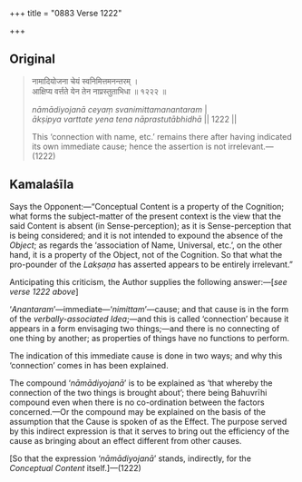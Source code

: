 +++
title = "0883 Verse 1222"

+++
## Original 
>
> नामादियोजना चेयं स्वनिमित्तमनन्तरम् ।  
> आक्षिप्य वर्त्तते येन तेन नाप्रस्तुताभिधा ॥ १२२२ ॥ 
>
> *nāmādiyojanā ceyaṃ svanimittamanantaram* \|  
> *ākṣipya varttate yena tena nāprastutābhidhā* \|\| 1222 \|\| 
>
> This ‘connection with name, etc.’ remains there after having indicated its own immediate cause; hence the assertion is not irrelevant.—(1222)



## Kamalaśīla

Says the Opponent:—“Conceptual Content is a property of the Cognition; what forms the subject-matter of the present context is the view that the said Content is absent (in Sense-perception); as it is Sense-perception that is being considered; and it is not intended to expound the absence of the *Object*; as regards the ‘association of Name, Universal, etc.’, on the other hand, it is a property of the Object, not of the Cognition. So that what the pro-pounder of the *Lakṣaṇa* has asserted appears to be entirely irrelevant.”

Anticipating this criticism, the Author supplies the following answer:—[*see verse 1222 above*]

‘*Anantaram*’—immediate—‘*nimittam*’—cause; and that cause is in the form of the *verbally-associated Idea*;—and this is called ‘connection’ because it appears in a form envisaging two things;—and there is no connecting of one thing by another; as properties of things have no functions to perform.

The indication of this immediate cause is done in two ways; and why this ‘connection’ comes in has been explained.

The compound ‘*nāmādiyojanā*’ is to be explained as ‘that whereby the connection of the two things is brought about’; there being Bahuvrīhi compound even when there is no co-ordination between the factors concerned.—Or the compound may be explained on the basis of the assumption that the Cause is spoken of as the Effect. The purpose served by this indirect expression is that it serves to bring out the efficiency of the cause as bringing about an effect different from other causes.

[So that the expression ‘*nāmādiyojanā*’ stands, indirectly, for the *Conceptual Content* itself.]—(1222)


